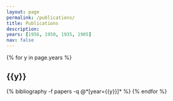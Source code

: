 ```yaml
---
layout: page
permalink: /publications/
title: Publications
description: 
years: [1956, 1950, 1935, 1905]
nav: false
---
```


<div class="publications">

{% for y in page.years %}
  <h2 class="year">{{y}}</h2>
  {% bibliography -f papers -q @*[year={{y}}]* %}
{% endfor %}

</div>
